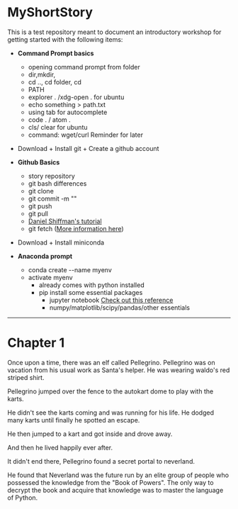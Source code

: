 # MyShortStory
This is a test repository meant to document an introductory workshop for getting started with the following items:

- **Command Prompt basics**
	- opening command prompt from folder
	- dir,mkdir, 
	- cd .., cd folder, cd
	- PATH
	-  explorer . /xdg-open . for ubuntu
	- echo something > path.txt
	- using tab for autocomplete
	- code . / atom .
	- cls/ clear for ubuntu
	- command: wget/curl Reminder for later
- Download + Install git + Create a github account
- **Github Basics**
	- story repository
	- git bash differences
	- git clone
	- git commit -m ""
	- git push
	- git pull
	- [Daniel Shiffman's tutorial](https://www.youtube.com/watch?v=BCQHnlnPusY&list=PLRqwX-V7Uu6ZF9C0YMKuns9sLDzK6zoiV)
	- git fetch ([More information here](https://gist.github.com/CristinaSolana/1885435))

- Download + Install miniconda
- **Anaconda prompt**
	- conda create --name myenv
	- activate myenv
		- already comes with python installed
		- pip install some essential packages
			- jupyter notebook [Check out this reference](https://gist.github.com/kidpixo/f4318f8c8143adee5b40)
			- numpy/matplotlib/scipy/pandas/other essentials


___ 
# Chapter 1

Once upon a time, there was an elf called Pellegrino. Pellegrino was on vacation from his usual work as Santa's helper. He was wearing waldo's red striped shirt. 

Pellegrino jumped over the fence to the autokart dome to play with the karts.

He didn't see the karts coming and was running for his life. He dodged many karts until finally he spotted an escape.

He then jumped to a kart and got inside and drove away.

And then he lived happily ever after. 

It didn't end there, Pellegrino found a secret portal to neverland.

He found that Neverland was the future run by an elite group of people who possessed the knowledge from the "Book of Powers". The only way to decrypt the book and acquire that knowledge was to master the language of Python. 